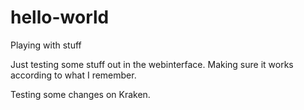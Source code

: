 # hello-world
Playing with stuff

Just testing some stuff out in the webinterface. Making sure it works according to what I remember.

Testing some changes on Kraken.
